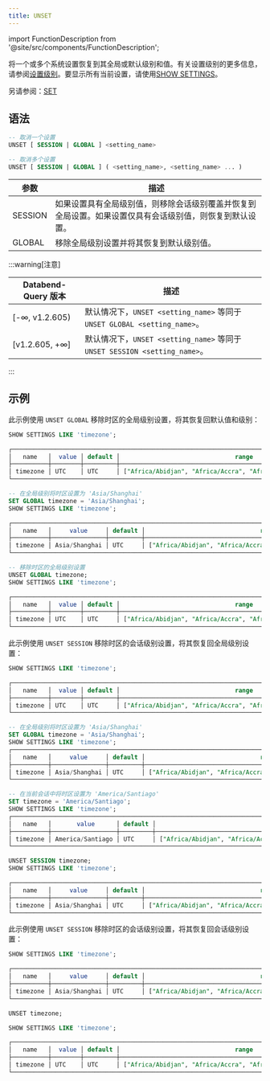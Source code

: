```yaml
---
title: UNSET
---
```

import FunctionDescription from '@site/src/components/FunctionDescription';

<FunctionDescription description="引入或更新于：v1.2.605"/>

将一个或多个系统设置恢复到其全局或默认级别和值。有关设置级别的更多信息，请参阅[设置级别](03-show-settings.md#setting-levels)。要显示所有当前设置，请使用[SHOW SETTINGS](03-show-settings.md)。

另请参阅：[SET](02-set-global.md)

## 语法

```sql
-- 取消一个设置
UNSET [ SESSION | GLOBAL ] <setting_name> 

-- 取消多个设置
UNSET [ SESSION | GLOBAL ] ( <setting_name>, <setting_name> ... )
```

| 参数    | 描述                                                                                                                                                                                         |
|-----------|-----------------------------------------------------------------------------------------------------------------------------------------------------------------------------------------------------|
| SESSION   | 如果设置具有全局级别值，则移除会话级别覆盖并恢复到全局设置。如果设置仅具有会话级别值，则恢复到默认设置。 |
| GLOBAL    | 移除全局级别设置并将其恢复到默认级别值。                                                                                                                         |


:::warning[注意]

| Databend-Query 版本 | 描述                                                                    |
|------------------------|--------------------------------------------------------------------------------|
| [-∞, v1.2.605)         | 默认情况下，`UNSET <setting_name>` 等同于 `UNSET GLOBAL <setting_name>`。  |
| [v1.2.605, +∞]         | 默认情况下，`UNSET <setting_name>` 等同于 `UNSET SESSION <setting_name>`。 |

:::

## 示例

此示例使用 `UNSET GLOBAL` 移除时区的全局级别设置，将其恢复回默认值和级别：

```sql
SHOW SETTINGS LIKE 'timezone';

┌───────────────────────────────────────────────────────────────────────────────────────────────────────────────────────────────────────────┐
│   name   │  value │ default │                                range                                │  level  │     description    │  type  │
├──────────┼────────┼─────────┼─────────────────────────────────────────────────────────────────────┼─────────┼────────────────────┼────────┤
│ timezone │ UTC    │ UTC     │ ["Africa/Abidjan", "Africa/Accra", "Africa/Addis_Ababa", "Africa... │ DEFAULT │ 设置时区。 │ String │
└───────────────────────────────────────────────────────────────────────────────────────────────────────────────────────────────────────────┘

-- 在全局级别将时区设置为 'Asia/Shanghai'
SET GLOBAL timezone = 'Asia/Shanghai';
SHOW SETTINGS LIKE 'timezone';

┌─────────────────────────────────────────────────────────────────────────────────────────────────────────────────────────────────────────────────┐
│   name   │     value     │ default │                                range                                │  level │     description    │  type  │
├──────────┼───────────────┼─────────┼─────────────────────────────────────────────────────────────────────┼────────┼────────────────────┼────────┤
│ timezone │ Asia/Shanghai │ UTC     │ ["Africa/Abidjan", "Africa/Accra", "Africa/Addis_Ababa", "Africa... │ GLOBAL │ 设置时区。 │ String │
└─────────────────────────────────────────────────────────────────────────────────────────────────────────────────────────────────────────────────┘

-- 移除时区的全局级别设置
UNSET GLOBAL timezone;
SHOW SETTINGS LIKE 'timezone';

┌───────────────────────────────────────────────────────────────────────────────────────────────────────────────────────────────────────────┐
│   name   │  value │ default │                                range                                │  level  │     description    │  type  │
├──────────┼────────┼─────────┼─────────────────────────────────────────────────────────────────────┼─────────┼────────────────────┼────────┤
│ timezone │ UTC    │ UTC     │ ["Africa/Abidjan", "Africa/Accra", "Africa/Addis_Ababa", "Africa... │ DEFAULT │ 设置时区。 │ String │
└───────────────────────────────────────────────────────────────────────────────────────────────────────────────────────────────────────────┘
```

此示例使用 `UNSET SESSION` 移除时区的会话级别设置，将其恢复回全局级别设置：

```sql
SHOW SETTINGS LIKE 'timezone';

┌───────────────────────────────────────────────────────────────────────────────────────────────────────────────────────────────────────────┐
│   name   │  value │ default │                                range                                │  level  │     description    │  type  │
├──────────┼────────┼─────────┼─────────────────────────────────────────────────────────────────────┼─────────┼────────────────────┼────────┤
│ timezone │ UTC    │ UTC     │ ["Africa/Abidjan", "Africa/Accra", "Africa/Addis_Ababa", "Africa... │ DEFAULT │ 设置时区。 │ String │
└───────────────────────────────────────────────────────────────────────────────────────────────────────────────────────────────────────────┘

-- 在全局级别将时区设置为 'Asia/Shanghai'
SET GLOBAL timezone = 'Asia/Shanghai';
SHOW SETTINGS LIKE 'timezone';
┌─────────────────────────────────────────────────────────────────────────────────────────────────────────────────────────────────────────────────┐
│   name   │     value     │ default │                                range                                │  level │     description    │  type  │
├──────────┼───────────────┼─────────┼─────────────────────────────────────────────────────────────────────┼────────┼────────────────────┼────────┤
│ timezone │ Asia/Shanghai │ UTC     │ ["Africa/Abidjan", "Africa/Accra", "Africa/Addis_Ababa", "Africa... │ GLOBAL │ 设置时区。 │ String │
└─────────────────────────────────────────────────────────────────────────────────────────────────────────────────────────────────────────────────┘

-- 在当前会话中将时区设置为 'America/Santiago'
SET timezone = 'America/Santiago';
SHOW SETTINGS LIKE 'timezone';
┌─────────────────────────────────────────────────────────────────────────────────────────────────────────────────────────────────────────────────────┐
│   name   │       value      │ default │                                range                                │  level  │     description    │  type  │
├──────────┼──────────────────┼─────────┼─────────────────────────────────────────────────────────────────────┼─────────┼────────────────────┼────────┤
│ timezone │ America/Santiago │ UTC     │ ["Africa/Abidjan", "Africa/Accra", "Africa/Addis_Ababa", "Africa... │ SESSION │ 设置时区。 │ String │
└─────────────────────────────────────────────────────────────────────────────────────────────────────────────────────────────────────────────────────┘

UNSET SESSION timezone;
SHOW SETTINGS LIKE 'timezone';

┌─────────────────────────────────────────────────────────────────────────────────────────────────────────────────────────────────────────────────┐
│   name   │     value     │ default │                                range                                │  level │     description    │  type  │
├──────────┼───────────────┼─────────┼─────────────────────────────────────────────────────────────────────┼────────┼────────────────────┼────────┤
│ timezone │ Asia/Shanghai │ UTC     │ ["Africa/Abidjan", "Africa/Accra", "Africa/Addis_Ababa", "Africa... │ GLOBAL │ 设置时区。 │ String │
└─────────────────────────────────────────────────────────────────────────────────────────────────────────────────────────────────────────────────┘
```

此示例使用 `UNSET SESSION` 移除时区的会话级别设置，将其恢复回会话级别设置：

```sql
SHOW SETTINGS LIKE 'timezone';

┌─────────────────────────────────────────────────────────────────────────────────────────────────────────────────────────────────────────────────┐
│   name   │     value     │ default │                                range                                │  level │     description    │  type  │
├──────────┼───────────────┼─────────┼─────────────────────────────────────────────────────────────────────┼────────┼────────────────────┼────────┤
│ timezone │ Asia/Shanghai │ UTC     │ ["Africa/Abidjan", "Africa/Accra", "Africa/Addis_Ababa", "Africa... │ GLOBAL │ 设置时区。 │ String │
└─────────────────────────────────────────────────────────────────────────────────────────────────────────────────────────────────────────────────┘

UNSET timezone;

SHOW SETTINGS LIKE 'timezone';

┌───────────────────────────────────────────────────────────────────────────────────────────────────────────────────────────────────────────┐
│   name   │  value │ default │                                range                                │  level  │     description    │  type  │
├──────────┼────────┼─────────┼─────────────────────────────────────────────────────────────────────┼─────────┼────────────────────┼────────┤
│ timezone │ UTC    │ UTC     │ ["Africa/Abidjan", "Africa/Accra", "Africa/Addis_Ababa", "Africa... │ DEFAULT │ 设置时区。 │ String │
└───────────────────────────────────────────────────────────────────────────────────────────────────────────────────────────────────────────┘

```